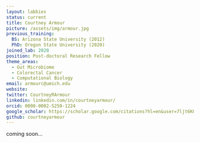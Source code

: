 ```yaml
---
layout: labbies
status: current
title: Courtney Armour
picture: /assets/img/armour.jpg
previous_training:
  BS: Arizona State University (2012)
  PhD: Oregon State University (2020)
joined_lab: 2020
position: Post-doctoral Research Fellow
theme_areas:
  - Gut Microbiome
  - Colorectal Cancer
  - Computational Biology
email: armourc@umich.edu 
website: 
twitter: CourtneyRArmour
linkedin: linkedin.com/in/courtneyarmour/
orcid: 0000-0002-5250-1224
google_scholar: https://scholar.google.com/citations?hl=en&user=7ljt6KQAAAAJ&view_op=list_works&authuser=1&gmla=AJsN-F6rpbT-HRUjPWKWpEDljJX9eEFbZm7sq9KVWFFS6hmLtAqYY_ioUwXvZoKBBxXWiDZr1DOPBPOogse7NhWy5BU5-Mhqf3mTqCOmr0zLI3__vhUN_54
github: courtneyarmour 
---
```


coming soon...
